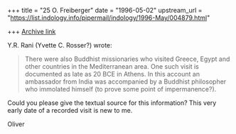 +++
title = "25 O. Freiberger"
date = "1996-05-02"
upstream_url = "https://list.indology.info/pipermail/indology/1996-May/004879.html"

+++
[Archive link](https://list.indology.info/pipermail/indology/1996-May/004879.html)

Y.R. Rani (Yvette C. Rosser?) wrote:

>There were also Buddhist missionaries who visited Greece, Egypt and other
>countries in the Mediterranean area.  One such visit is documented as late
>as 20 BCE in Athens.  In this account an ambassador from India was
>accompanied by a Buddhist philosopher who immolated himself (to prove some
>point of impermanence?). 

Could you please give the textual source for this information? This very early
date of a recorded visit is new to me.

Oliver




